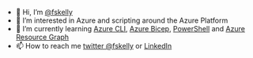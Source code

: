 - 👋 Hi, I’m [@fskelly](https://twitter.com/fskelly)
- 👀 I’m interested in Azure and scripting around the Azure Platform
- 🌱 I’m currently learning [Azure CLI](https://docs.microsoft.com/en-us/cli/azure/), [Azure Bicep](https://docs.microsoft.com/en-us/azure/azure-resource-manager/bicep/overview?tabs=bicep), [PowerShell](https://docs.microsoft.com/en-us/powershell/) and [Azure Resource Graph]((https://docs.microsoft.com/en-us/azure/governance/resource-graph/overview))
- 📫 How to reach me [twitter @fskelly](https://twitter.com/fskelly) or [LinkedIn](https://www.linkedin.com/in/fletcherkelly/)

<!---
fskelly/fskelly is a ✨ special ✨ repository because its `README.md` (this file) appears on your GitHub profile.
You can click the Preview link to take a look at your changes.
--->
